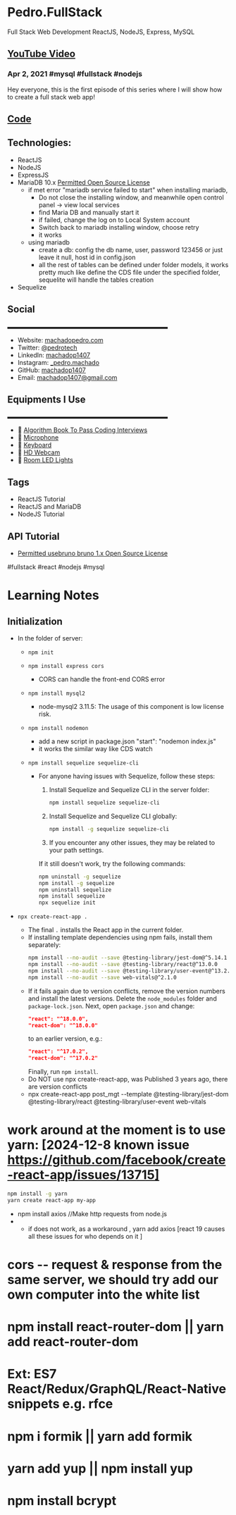 # Pedro.FullStack

Full Stack Web Development ReactJS, NodeJS, Express, MySQL

## [YouTube Video](https://www.youtube.com/watch?v=Hl7diL7SFw8&list=PLpPqplz6dKxUaZ630TY1BFIo5nP-_x-nL&index=1)

### Apr 2, 2021 #mysql #fullstack #nodejs

Hey everyone, this is the first episode of this series where I will show how to create a full stack web app!

## [Code](https://github.com/machadop1407/FullStack-Course/tree/Episode1/Episode2)

## Technologies:

- ReactJS
- NodeJS
- ExpressJS
- MariaDB 10.x [Permitted Open Source License](https://mariadb.com/kb/en/postdownload/mariadb-server-10-11-10/)
  - if met error "mariadb service failed to start" when installing mariadb,
    - Do not close the installing window, and meanwhile open control panel -> view local services
    - find Maria DB and manually start it
    - if failed, change the log on to Local System account
    - Switch back to mariadb installing window, choose retry
    - it works
  - using mariadb
    - create a db: config the db name, user, password 123456 or just leave it null, host id in config.json
    - all the rest of tables can be defined under folder models, it works pretty much like define the CDS file under the specified folder, sequelite will handle the tables creation
- Sequelize

## Social

▬▬▬▬▬▬▬▬▬▬▬▬▬▬▬▬▬▬▬▬▬▬▬▬▬▬

- Website: [machadopedro.com](https://machadopedro.com)
- Twitter: [@pedrotech](https://twitter.com/pedrotech)
- LinkedIn: [machadop1407](https://linkedin.com/in/machadop1407)
- Instagram: [\_pedro.machado](https://instagram.com/_pedro.machado)
- GitHub: [machadop1407](https://github.com/machadop1407)
- Email: [machadop1407@gmail.com](mailto:machadop1407@gmail.com)

## Equipments I Use

▬▬▬▬▬▬▬▬▬▬▬▬▬▬▬▬▬▬▬▬▬▬▬▬▬▬

- 🌟 [Algorithm Book To Pass Coding Interviews](https://amzn.to/2Z2CirS)
- 🌟 [Microphone](https://amzn.to/2MKAm4V)
- 🌟 [Keyboard](https://amzn.to/3tvU6ZR)
- 🌟 [HD Webcam](https://amzn.to/3tMpJPD)
- 🌟 [Room LED Lights](https://amzn.to/3a5mFGp)

## Tags

- ReactJS Tutorial
- ReactJS and MariaDB
- NodeJS Tutorial

## API Tutorial

- [Permitted usebruno bruno 1.x Open Source License](https://www.usebruno.com/downloads)

#fullstack #react #nodejs #mysql

# Learning Notes

## Initialization

- In the folder of server:

  - `npm init`
  - `npm install express cors`
    - CORS can handle the front-end CORS error
  - `npm install mysql2`
    - node-mysql2 3.11.5: The usage of this component is low license risk.
  - `npm install nodemon`
    - add a new script in package.json "start": "nodemon index.js"
    - it works the similar way like CDS watch
  - `npm install sequelize sequelize-cli`

    - For anyone having issues with Sequelize, follow these steps:

      1. Install Sequelize and Sequelize CLI in the server folder:
         ```bash
         npm install sequelize sequelize-cli
         ```
      2. Install Sequelize and Sequelize CLI globally:
         ```bash
         npm install -g sequelize sequelize-cli
         ```
      3. If you encounter any other issues, they may be related to your path settings.

      If it still doesn't work, try the following commands:

      ```bash
      npm uninstall -g sequelize
      npm install -g sequelize
      npm uninstall sequelize
      npm install sequelize
      npx sequelize init
      ```

- `npx create-react-app .`
  - The final `.` installs the React app in the current folder.
  - If installing template dependencies using npm fails, install them separately:
    ```bash
    npm install --no-audit --save @testing-library/jest-dom@^5.14.1
    npm install --no-audit --save @testing-library/react@^13.0.0
    npm install --no-audit --save @testing-library/user-event@^13.2.1 
    npm install --no-audit --save web-vitals@^2.1.0
    ```
  - If it fails again due to version conflicts, remove the version numbers and install the latest versions. Delete the `node_modules` folder and `package-lock.json`. Next, open `package.json` and change:
    ```json
    "react": "^18.0.0",
    "react-dom": "^18.0.0"
    ```
    to an earlier version, e.g.:
    ```json
    "react": "^17.0.2",
    "react-dom": "^17.0.2"
    ```
    Finally, run `npm install`.
  - Do NOT use npx create-react-app, was Published 3 years ago, there are version conflicts
  - npx create-react-app post_mgt --template @testing-library/jest-dom @testing-library/react @testing-library/user-event web-vitals

# work around at the moment is to use yarn: [2024-12-8 known issue https://github.com/facebook/create-react-app/issues/13715]
```bash
npm install -g yarn
yarn create react-app my-app
```

- npm install axios //Make http requests from node.js
- - if does not work, as a workaround , yarn add axios [react 19 causes all these issues for who depends on it ]

# cors --  request & response from the same server, we should try add our own computer into the white list

# npm install react-router-dom || yarn add react-router-dom

# Ext:  ES7 React/Redux/GraphQL/React-Native snippets e.g. rfce

# npm i formik  || yarn add formik
# yarn add yup || npm install yup
# npm install bcrypt